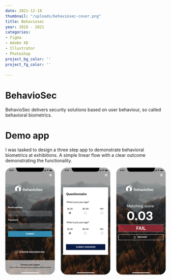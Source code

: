 ```yaml
---
date: 2021-12-18
thumbnail: "/uploads/behaviosec-cover.png"
title: Behaviosec
year: 2019 - 2021
categories:
- Figma
- Adobe XD
- Illustrator
- Photoshop
project_bg_color: ''
project_fg_color: ''

---
```

# BehavioSec

BehavioSec delivers security solutions based on user behaviour, so called behavioral biometrics.

# Demo app

I was tasked to design a three step app to demonstrate behavioral biometrics at exhibitions. A simple linear flow with a clear outcome demonstrating the functionality.

![](/uploads/behaviosec-demo-app.png)